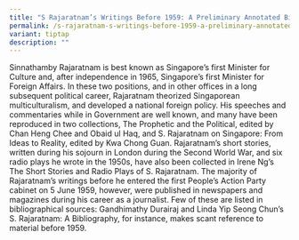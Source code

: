 ```yaml
---
title: "S Rajaratnam’s Writings Before 1959: A Preliminary Annotated Bibliography"
permalink: /s-rajaratnam-s-writings-before-1959-a-preliminary-annotated-bibliography/
variant: tiptap
description: ""
---
```

<p>Sinnathamby Rajaratnam is best known as Singapore’s first Minister for
Culture and, after independence in 1965, Singapore’s first Minister for
Foreign Affairs. In these two positions, and in other offices in a long
subsequent political career, Rajaratnam theorized Singaporean multiculturalism,
and developed a national foreign policy. His speeches and commentaries
while in Government are well known, and many have been reproduced in two
collections, The Prophetic and the Political, edited by Chan Heng Chee
and Obaid ul Haq, and S. Rajaratnam on Singapore: From Ideas to Reality,
edited by Kwa Chong Guan. Rajaratnam’s short stories, written during his
sojourn in London during the Second World War, and six radio plays he wrote
in the 1950s, have also been collected in Irene Ng’s The Short Stories
and Radio Plays of S. Rajaratnam. The majority of Rajaratnam’s writings
before he entered the first People’s Action Party cabinet on 5 June 1959,
however, were published in newspapers and magazines during his career as
a journalist. Few of these are listed in bibliographical sources: Gandhimathy
Durairaj and Linda Yip Seong Chun’s S. Rajaratnam: A Bibliography, for
instance, makes scant reference to material before 1959.</p>